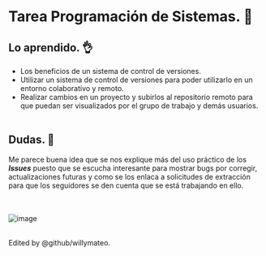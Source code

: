 # Tarea Programación de Sistemas. :space_invader: <br>
## Lo aprendido. :ok_hand:<br>
- Los beneficios de un sistema de control de versiones.<br>
- Utilizar un sistema de control de versiones para poder utilizarlo en un entorno colaborativo y remoto.<br>
- Realizar cambios en un proyecto y subirlos al repositorio remoto para que puedan ser visualizados por el grupo de trabajo y demás usuarios.<br><br>

## Dudas. :raised_hands:<br>

Me parece buena idea que se nos explique más del uso práctico de los ***Issues*** puesto que se escucha interesante para mostrar bugs por corregir, 
actualizaciones futuras y como se los enlaca a solicitudes de extracción para que los seguidores se den cuenta que se está trabajando en ello.

<br><br>
![image](https://user-images.githubusercontent.com/67135809/118730608-87547480-b7fd-11eb-8f78-bec5e99096ee.png)
<br><br>

Edited by @github/willymateo.
